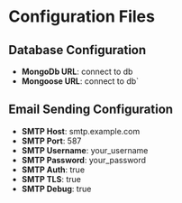 # Configuration Files

## Database Configuration

- **MongoDb URL**: connect to db
- **Mongoose URL**: connect to db`

## Email Sending Configuration

- **SMTP Host**: smtp.example.com
- **SMTP Port**: 587
- **SMTP Username**: your_username
- **SMTP Password**: your_password
- **SMTP Auth**: true
- **SMTP TLS**: true
- **SMTP Debug**: true

